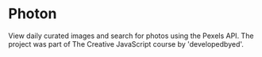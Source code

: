 # Photon
View daily curated images and search for photos using the Pexels API. The project was part of The Creative JavaScript course by 'developedbyed'.
